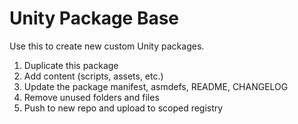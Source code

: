 ﻿# Unity Package Base
Use this to create new custom Unity packages.
1. Duplicate this package
2. Add content (scripts, assets, etc.)
3. Update the package manifest, asmdefs, README, CHANGELOG
4. Remove unused folders and files
5. Push to new repo and upload to scoped registry